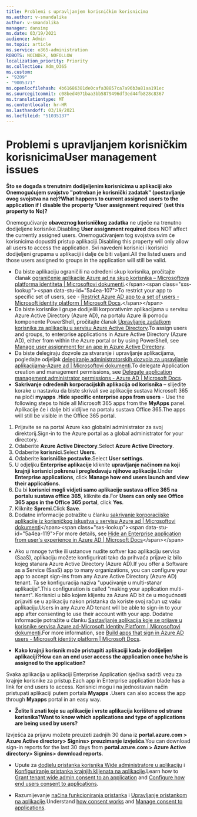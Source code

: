 ```yaml
---
title: Problemi s upravljanjem korisničkim korisnicima
ms.author: v-smandalika
author: v-smandalika
manager: dansimp
ms.date: 03/19/2021
audience: Admin
ms.topic: article
ms.service: o365-administration
ROBOTS: NOINDEX, NOFOLLOW
localization_priority: Priority
ms.collection: Adm_O365
ms.custom:
- "9209"
- "9005371"
ms.openlocfilehash: 4b61686381de0cafa38857ca7a96b3a81aa191ec
ms.sourcegitcommit: c08bed4071baa3bb5879496df3ed44fb828c8367
ms.translationtype: MT
ms.contentlocale: hr-HR
ms.lasthandoff: 03/19/2021
ms.locfileid: "51035137"
---
```

# <a name="user-management-issues"></a><span data-ttu-id="5a4ea-102">Problemi s upravljanjem korisničkim korisnicima</span><span class="sxs-lookup"><span data-stu-id="5a4ea-102">User management issues</span></span>

<span data-ttu-id="5a4ea-103">**Što se događa s trenutnim dodijeljenim korisnicima u aplikaciji ako Onemogućujem svojstvo "potreban je korisnički zadatak" (postavljanje ovog svojstva na ne)?**</span><span class="sxs-lookup"><span data-stu-id="5a4ea-103">**What happens to current assigned users to the application if I disable the property ‘User assignment required’ (set this property to No)?**</span></span>

<span data-ttu-id="5a4ea-104">Onemogućivanje **obaveznog korisničkog zadatka** ne utječe na trenutno dodijeljene korisnike.</span><span class="sxs-lookup"><span data-stu-id="5a4ea-104">Disabling **User assignment required** does NOT affect the currently assigned users.</span></span> <span data-ttu-id="5a4ea-105">Onemogućivanjem tog svojstva svim će korisnicima dopustiti pristup aplikaciji.</span><span class="sxs-lookup"><span data-stu-id="5a4ea-105">Disabling this property will only allow all users to access the application.</span></span> <span data-ttu-id="5a4ea-106">Svi navedeni korisnici i korisnici dodijeljeni grupama u aplikaciji i dalje će biti valjani.</span><span class="sxs-lookup"><span data-stu-id="5a4ea-106">All the listed users and those users assigned to groups in the application will still be valid.</span></span>

- <span data-ttu-id="5a4ea-107">Da biste aplikaciju ograničili na određeni skup korisnika, pročitajte članak [ograničenje aplikacije Azure ad na skup korisnika – Microsoftova platforma identiteta | Microsoftovi dokumenti](https://docs.microsoft.com/azure/active-directory/develop/howto-restrict-your-app-to-a-set-of-users#:~:text=Select%20the%20application%20you%20want%2cand%20set%20it%20to%20Yes.).</span><span class="sxs-lookup"><span data-stu-id="5a4ea-107">To restrict your app to specific set of users, see - [Restrict Azure AD app to a set of users - Microsoft identity platform | Microsoft Docs](https://docs.microsoft.com/azure/active-directory/develop/howto-restrict-your-app-to-a-set-of-users#:~:text=Select%20the%20application%20you%20want%2cand%20set%20it%20to%20Yes.).</span></span>
- <span data-ttu-id="5a4ea-108">Da biste korisnike i grupe dodijelili korporativnim aplikacijama u servisu Azure Active Directory (Azure AD), na portalu Azure ili pomoću komponente PowerShell, pročitajte članak [Upravljanje zadatkom korisnika za aplikaciju u servisu Azure Active Directory](https://docs.microsoft.com/azure/active-directory/manage-apps/assign-user-or-group-access-portal).</span><span class="sxs-lookup"><span data-stu-id="5a4ea-108">To assign users and groups, to enterprise applications in Azure Active Directory (Azure AD), either from within the Azure portal or by using PowerShell, see [Manage user assignment for an app in Azure Active Directory](https://docs.microsoft.com/azure/active-directory/manage-apps/assign-user-or-group-access-portal).</span></span>
- <span data-ttu-id="5a4ea-109">Da biste delegiraju dozvole za stvaranje i upravljanje aplikacijama, pogledajte odjeljak [delegiranje administratorskih dozvola za upravljanje aplikacijama-Azure ad | Microsoftovi dokumenti](https://docs.microsoft.com/azure/active-directory/roles/delegate-app-roles).</span><span class="sxs-lookup"><span data-stu-id="5a4ea-109">To delegate Application creation and management permissions, see [Delegate application management administrator permissions - Azure AD | Microsoft Docs](https://docs.microsoft.com/azure/active-directory/roles/delegate-app-roles).</span></span>
- <span data-ttu-id="5a4ea-110">**Sakrivanje određenih korporacijskih aplikacija od korisnika** – slijedite korake u nastavku da biste skrivali sve aplikacije sustava Microsoft 365 na ploči **myapps** .</span><span class="sxs-lookup"><span data-stu-id="5a4ea-110">**Hide specific enterprise apps from users** - Use the following steps to hide all Microsoft 365 apps from the **MyApps** panel.</span></span> <span data-ttu-id="5a4ea-111">Aplikacije će i dalje biti vidljive na portalu sustava Office 365.</span><span class="sxs-lookup"><span data-stu-id="5a4ea-111">The apps will still be visible in the Office 365 portal.</span></span>

 1. <span data-ttu-id="5a4ea-112">Prijavite se na portal Azure kao globalni administrator za svoj direktorij.</span><span class="sxs-lookup"><span data-stu-id="5a4ea-112">Sign-in to the Azure portal as a global administrator for your directory.</span></span> 
 2. <span data-ttu-id="5a4ea-113">Odaberite **Azure Active Directory**.</span><span class="sxs-lookup"><span data-stu-id="5a4ea-113">Select **Azure Active Directory**.</span></span> 
 3. <span data-ttu-id="5a4ea-114">Odaberite **korisnici**.</span><span class="sxs-lookup"><span data-stu-id="5a4ea-114">Select **Users**.</span></span> 
 4. <span data-ttu-id="5a4ea-115">Odaberite **korisničke postavke**.</span><span class="sxs-lookup"><span data-stu-id="5a4ea-115">Select **User settings**.</span></span> 
 5. <span data-ttu-id="5a4ea-116">U odjeljku **Enterprise aplikacije** kliknite **upravljanje načinom na koji krajnji korisnici pokrenu i pregledavaju njihove aplikacije**.</span><span class="sxs-lookup"><span data-stu-id="5a4ea-116">Under **Enterprise applications**, click **Manage how end users launch and view their applications**.</span></span> 
 6. <span data-ttu-id="5a4ea-117">Da bi **korisnici mogli vidjeti samo aplikacije sustava office 365 na portalu sustava office 365**, kliknite **da**.</span><span class="sxs-lookup"><span data-stu-id="5a4ea-117">For **Users can only see Office 365 apps in the Office 365 portal**, click **Yes**.</span></span> 
 7. <span data-ttu-id="5a4ea-118">Kliknite **Spremi**.</span><span class="sxs-lookup"><span data-stu-id="5a4ea-118">Click **Save**.</span></span> 
 8. <span data-ttu-id="5a4ea-119">Dodatne informacije potražite u članku [sakrivanje korporacijske aplikacije iz korisničkog iskustva u servisu Azure ad | Microsoftovi dokumenti](https://docs.microsoft.com/azure/active-directory/manage-apps/hide-application-from-user-portal#:~:text=%20Hide%20an%20application%20from%20the%20end%20user,6%20Click%20Properties.%207%20Click%20Save.%20See%20More.)</span><span class="sxs-lookup"><span data-stu-id="5a4ea-119">For more details, see [Hide an Enterprise application from user's experience in Azure AD | Microsoft Docs](https://docs.microsoft.com/azure/active-directory/manage-apps/hide-application-from-user-portal#:~:text=%20Hide%20an%20application%20from%20the%20end%20user,6%20Click%20Properties.%207%20Click%20Save.%20See%20More.)</span></span>

- <span data-ttu-id="5a4ea-120">Ako u mnoge tvrtke ili ustanove nudite softver kao aplikaciju servisa (SaaS), aplikaciju možete konfigurirati tako da prihvaća prijave iz bilo kojeg stanara Azure Active Directory (Azure AD).</span><span class="sxs-lookup"><span data-stu-id="5a4ea-120">If you offer a Software as a Service (SaaS) app to many organizations, you can configure your app to accept sign-ins from any Azure Active Directory (Azure AD) tenant.</span></span> <span data-ttu-id="5a4ea-121">Ta se konfiguracija naziva "upućivanje u multi-stanar aplikacije".</span><span class="sxs-lookup"><span data-stu-id="5a4ea-121">This configuration is called "making your application multi-tenant".</span></span> <span data-ttu-id="5a4ea-122">Korisnici u bilo kojem klijentu za Azure AD bit će u mogućnosti prijaviti se u aplikaciju nakon pristanka da koriste svoj račun uz vašu aplikaciju.</span><span class="sxs-lookup"><span data-stu-id="5a4ea-122">Users in any Azure AD tenant will be able to sign-in to your app after consenting to use their account with your app.</span></span> <span data-ttu-id="5a4ea-123">Dodatne informacije potražite u članku [Sastavljanje aplikacija koje se prijave u korisnike servisa Azure ad-Microsoft Identity Platform | Microsoftovi dokumenti](https://docs.microsoft.com/azure/active-directory/develop/howto-convert-app-to-be-multi-tenant).</span><span class="sxs-lookup"><span data-stu-id="5a4ea-123">For more information, see [Build apps that sign in Azure AD users - Microsoft identity platform | Microsoft Docs](https://docs.microsoft.com/azure/active-directory/develop/howto-convert-app-to-be-multi-tenant).</span></span>

- <span data-ttu-id="5a4ea-124">**Kako krajnji korisnik može pristupiti aplikaciji kada je dodijeljen aplikaciji?**</span><span class="sxs-lookup"><span data-stu-id="5a4ea-124">**How can an end user access the application once he/she is assigned to the application?**</span></span>

<span data-ttu-id="5a4ea-125">Svaka aplikacija u aplikaciji Enterprise Application sječiva sadrži vezu za krajnje korisnike za pristup.</span><span class="sxs-lookup"><span data-stu-id="5a4ea-125">Each app in Enterprise application blade has a link for end users to access.</span></span> <span data-ttu-id="5a4ea-126">Korisnici mogu i na jednostavan način pristupati aplikaciji putem portala **Myapps** .</span><span class="sxs-lookup"><span data-stu-id="5a4ea-126">Users can also access the app through **Myapps** portal in an easy way.</span></span>

- <span data-ttu-id="5a4ea-127">**Želite li znati koje su aplikacije i vrste aplikacija korištene od strane korisnika?**</span><span class="sxs-lookup"><span data-stu-id="5a4ea-127">**Want to know which applications and type of applications are being used by users?**</span></span>

<span data-ttu-id="5a4ea-128">Izvješća za prijavu možete preuzeti zadnjih 30 dana iz **portal.azure.com > Azure Active directory> Signins> preuzimanje izvješća**.</span><span class="sxs-lookup"><span data-stu-id="5a4ea-128">You can download sign-in reports for the last 30 days from **portal.azure.com > Azure Active directory> Signins> download reports**.</span></span>

- <span data-ttu-id="5a4ea-129">Upute za [dodjelu pristanka korisnika Wide administratore u aplikaciju](https://docs.microsoft.com/azure/active-directory/manage-apps/grant-admin-consent) i [Konfiguriranje pristanka krajnjih klijenata na aplikacije](https://docs.microsoft.com/azure/active-directory/manage-apps/configure-user-consent).</span><span class="sxs-lookup"><span data-stu-id="5a4ea-129">Learn how to [Grant tenant wide admin consent to an application](https://docs.microsoft.com/azure/active-directory/manage-apps/grant-admin-consent) and [Configure how end users consent to applications](https://docs.microsoft.com/azure/active-directory/manage-apps/configure-user-consent).</span></span>

- <span data-ttu-id="5a4ea-130">Razumijevanje [načina funkcioniranja pristanka](https://docs.microsoft.com/azure/active-directory/develop/v2-permissions-and-consent) i [Upravljanje pristankom na aplikacije](https://docs.microsoft.com/azure/active-directory/manage-apps/manage-consent-requests).</span><span class="sxs-lookup"><span data-stu-id="5a4ea-130">Understand [how consent works](https://docs.microsoft.com/azure/active-directory/develop/v2-permissions-and-consent) and [Manage consent to applications](https://docs.microsoft.com/azure/active-directory/manage-apps/manage-consent-requests).</span></span>



